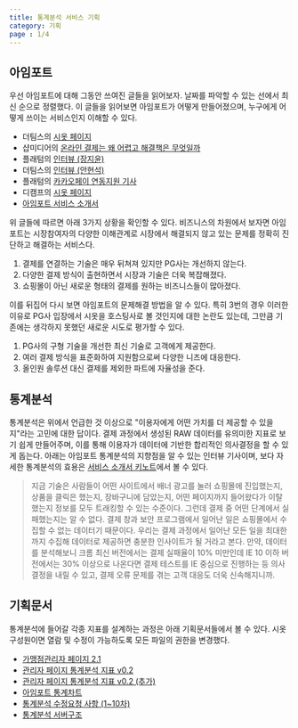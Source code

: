 ```yaml
---
title: 통계분석 서비스 기획
category: 기획
page : 1/4
---
```


## 아임포트

우선 아임포트에 대해 그동안 쓰여진 글들을 읽어보자. 날짜를 파악할 수 있는 선에서 최신 순으로 정렬했다. 이 글들을 읽어보면 아임포트가 어떻게 만들어졌으며, 누구에게 어떻게 쓰이는 서비스인지 이해할 수 있다.
* 더팀스의 [시옷 페이지](https://www.theteams.kr/teams/detail/7)
* 샵미디어의 [온라인 결제는 왜 어렵고 해결책은 무엇일까](https://www.shopmag.kr/article.html?ma_uid=122)
* 플래텀의 [인터뷰 (장지윤)](http://platum.kr/archives/62935)
* 더팀스의 [인터뷰 (안현석)](https://brunch.co.kr/@vinnie/10)
* 플래텀의 [카카오페이 연동지원 기사](http://platum.kr/archives/53679)
* 디캠프의 [시옷 페이지](http://dcamp.kr/startup/59)
* [아임포트 서비스 소개서](https://www.slideshare.net/jangbora/ss-45572363)

위 글들에 따르면 아래 3가지 상황을 확인할 수 있다. 비즈니스의 차원에서 보자면 아임포트는 시장참여자의 다양한 이해관계로 시장에서 해결되지 않고 있는 문제를 정확히 진단하고 해결하는 서비스다.
1. 결제를 연결하는 기술은 매우 뒤쳐져 있지만 PG사는 개선하지 않는다.
2. 다양한 결제 방식이 출현하면서 시장과 기술은 더욱 복잡해졌다.
3. 쇼핑몰이 아닌 새로운 형태의 결제를 원하는 비즈니스들이 많아졌다.

이를 뒤집어 다시 보면 아임포트의 문제해결 방법을 알 수 있다. 특히 3번의 경우 이러한 이유로 PG사 입장에서 시옷을 호스팅사로 볼 것인지에 대한 논란도 있는데, 그만큼 기존에는 생각하지 못했던 새로운 시도로 평가할 수 있다.
1. PG사의 구형 기술을 개선한 최신 기술로 고객에게 제공한다.
2. 여러 결제 방식을 표준화하여 지원함으로써 다양한 니즈에 대응한다.
3. 올인원 솔루션 대신 결제를 제외한 파트에 자율성을 준다.

## 통계분석

통계분석은 위에서 언급한 것 이상으로 "이용자에게 어떤 가치를 더 제공할 수 있을지"라는 고민에 대한 답이다. 결제 과정에서 생성된 RAW 데이터를 유의미한 지표로 보기 쉽게 만들어주며, 이를 통해 이용자가 데이터에 기반한 합리적인 의사결정을 할 수 있게 돕는다. 아래는 아임포트 통계분석의 지향점을 알 수 있는 인터뷰 기사이며, 보다 자세한 통계분석의 효용은 [서비스 소개서 키노트](/notes/iamport-analytics-kenotes)에서 볼 수 있다.

> 지금 기술은 사람들이 어떤 사이트에서 배너 광고를 눌러 쇼핑몰에 진입했는지, 상품을 클릭은 했는지, 장바구니에 담았는지, 어떤 페이지까지 들어왔다가 이탈했는지 정보를 모두 트래킹할 수 있는 수준이다. 그런데 결제 중 어떤 단계에서 실패했는지는 알 수 없다. 결제 창과 보안 프로그램에서 일어난 일은 쇼핑몰에서 수집할 수 없는 데이터기 때문이다. 우리는 결제 과정에서 일어난 모든 일을 최대한까지 수집해 데이터로 제공하면 충분한 인사이트가 될 거라고 본다. 만약, 데이터를 분석해보니 크롬 최신 버전에서는 결제 실패율이 10% 미만인데 IE 10 이하 버전에서는 30% 이상으로 나온다면 결제 테스트를 IE 중심으로 진행하는 등 의사결정을 내릴 수 있고, 결제 오류 문제를 겪는 고객 대응도 더욱 신속해지니까. 

## 기획문서

통계분석에 들어갈 각종 지표를 설계하는 과정은 아래 기획문서들에서 볼 수 있다. 시옷 구성원이면 열람 및 수정이 가능하도록 모든 파일의 권한을 변경했다.

* [가맹점관리자 페이지 2.1](https://docs.google.com/presentation/d/1HKQHSLCBth3z4LbIdUNq5QzcLbpY0BvqxyEpefvBHPw/edit#slide=id.p)
* [관리자 페이지 통계분석 지표 v0.2](https://docs.google.com/spreadsheets/d/1GY7zXdPP0cYSdLUOe3wfc8pJGxdBexThUe1WKTQsFvE/edit#gid=0)
* [관리자 페이지 통계분석 지표 v0.2 (추가)](https://docs.google.com/spreadsheets/d/1w-r814JAJOR1uqvFI96wU4-7pQMt08RQgV0bFfSBiPk/edit#gid=0)
* [아임포트 통계차트](https://docs.google.com/presentation/d/13tTZgBNXSTihiKCmD3C2HhzFfvqsxjxQ2NTyfjrwZUY/edit#slide=id.g18bcdf7e49_0_0)
* [통계분석 수정요청 사항 (1~10차)](https://docs.google.com/presentation/d/1GxGlLyMjd3gAck12fwWuYLyM-s8sduRcpjgs6j0OpAA/edit#slide=id.g19bbdee121_0_27) 
* [통계분석 서버구조](https://docs.google.com/presentation/d/1EK2tFEA_5Tj6csG3yRAuAr-qam_upZEHSfFwZ9nVnV8/edit#slide=id.p)